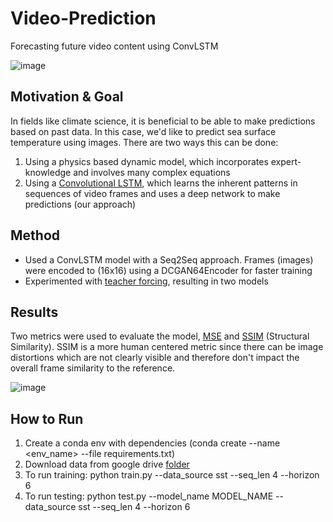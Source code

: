 # Video-Prediction
Forecasting future video content using ConvLSTM

![image](https://github.com/bharathsivaram10/Video-Prediction/assets/20588623/6c5b4713-1bda-43d4-8b1b-6f7fffceee7e)


## Motivation & Goal

In fields like climate science, it is beneficial to be able to make predictions based on past data. In this case, we'd like to predict sea surface temperature using images.
There are two ways this can be done:
1) Using a physics based dynamic model, which incorporates expert-knowledge and involves many complex equations
2) Using a [Convolutional LSTM](https://proceedings.neurips.cc/paper/2015/file/07563a3fe3bbe7e3ba84431ad9d055af-Paper.pdf), which learns the inherent patterns in sequences of video frames and uses a deep network to make predictions (our approach)

## Method
- Used a ConvLSTM model with a Seq2Seq approach. Frames (images) were encoded to (16x16) using a DCGAN64Encoder for faster training
- Experimented with [teacher forcing](https://en.wikipedia.org/wiki/Teacher_forcing), resulting in two models


## Results

Two metrics were used to evaluate the model, [MSE](https://en.wikipedia.org/wiki/Mean_squared_error) and [SSIM](https://en.wikipedia.org/wiki/Structural_similarity) (Structural Similarity).
SSIM is a more human centered metric since there can be image distortions which are not clearly visible and therefore don't impact the overall frame similarity to the reference.

![image](https://github.com/bharathsivaram10/Video-Prediction/assets/20588623/9e764b7e-7714-4a07-9dbe-4c9e0b3145f5)


## How to Run

1) Create a conda env with dependencies (conda create --name <env_name> --file requirements.txt)
2) Download data from google drive [folder](https://drive.google.com/drive/folders/14jvdmlBeUFLVtMm0uBVdZEjF6Ni6wG2e?usp=sharing)
3) To run training: python train.py --data_source sst --seq_len 4 --horizon 6
4) To run testing: python test.py --model_name MODEL_NAME --data_source sst --seq_len 4 --horizon 6





